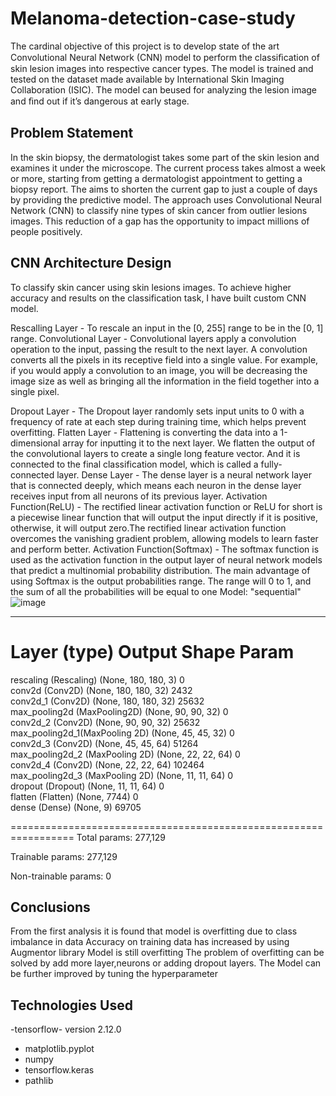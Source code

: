 # Melanoma-detection-case-study

The cardinal objective of this project is to develop state of the art Convolutional Neural Network (CNN) model to perform the classiﬁcation of skin lesion images into respective cancer types. The model is trained and tested on the dataset made available by International Skin Imaging Collaboration (ISIC). The model can beused for analyzing the lesion image and ﬁnd out if it’s dangerous at early stage.

## Problem Statement
In the skin biopsy, the dermatologist takes some part of the skin lesion and examines it under the microscope. The current process takes almost a week or more, starting from getting a dermatologist appointment to getting a biopsy report. The aims to shorten the current gap to just a couple of days by providing the predictive model. The approach uses Convolutional Neural Network (CNN) to classify nine types of skin cancer from outlier lesions images. This reduction of a gap has the opportunity to impact millions of people positively.

## CNN Architecture Design
To classify skin cancer using skin lesions images. To achieve higher accuracy and results on the classification task, I have built custom CNN model.

Rescalling Layer - To rescale an input in the [0, 255] range to be in the [0, 1] range.
Convolutional Layer - Convolutional layers apply a convolution operation to the input, passing the result to the next layer. A convolution converts all the pixels in its receptive field into a single value. For example, if you would apply a convolution to an image, you will be decreasing the image size as well as bringing all the information in the field together into a single pixel.

Dropout Layer - The Dropout layer randomly sets input units to 0 with a frequency of rate at each step during training time, which helps prevent overfitting.
Flatten Layer - Flattening is converting the data into a 1-dimensional array for inputting it to the next layer. We flatten the output of the convolutional layers to create a single long feature vector. And it is connected to the final classification model, which is called a fully-connected layer.
Dense Layer - The dense layer is a neural network layer that is connected deeply, which means each neuron in the dense layer receives input from all neurons of its previous layer.
Activation Function(ReLU) - The rectified linear activation function or ReLU for short is a piecewise linear function that will output the input directly if it is positive, otherwise, it will output zero.The rectified linear activation function overcomes the vanishing gradient problem, allowing models to learn faster and perform better.
Activation Function(Softmax) - The softmax function is used as the activation function in the output layer of neural network models that predict a multinomial probability distribution. The main advantage of using Softmax is the output probabilities range. The range will 0 to 1, and the sum of all the probabilities will be equal to one
Model: "sequential"
![image](https://user-images.githubusercontent.com/105053157/230929858-394a1812-2946-4162-bc57-49b22e3e436f.png)

_________________________________________________________________
 Layer (type)                        Output Shape                Param   
=================================================================
 rescaling (Rescaling)              (None, 180, 180, 3)           0         
 conv2d (Conv2D)                    (None, 180, 180, 32)        2432      
 conv2d_1 (Conv2D)                  (None, 180, 180, 32)        25632     
max_pooling2d (MaxPooling2D)        (None, 90, 90, 32)            0                                                                   
conv2d_2 (Conv2D)                   (None, 90, 90, 32)          25632     
max_pooling2d_1(MaxPooling 2D)      (None, 45, 45, 32)           0                                                         
conv2d_3 (Conv2D)                   (None, 45, 45, 64)          51264     
max_pooling2d_2 (MaxPooling 2D)     (None, 22, 22, 64)           0                                                                     
conv2d_4 (Conv2D)                   (None, 22, 22, 64)         102464                                                                    
max_pooling2d_3 (MaxPooling 2D)     (None, 11, 11, 64)           0         
dropout (Dropout)                   (None, 11, 11, 64)           0                                                       
flatten (Flatten)                   (None, 7744)                 0                                                                      
dense (Dense)                       (None, 9)                  69705         
                                                                                                                               
=================================================================
Total params: 277,129

Trainable params: 277,129

Non-trainable params: 0

## Conclusions
From the first analysis it is found that model is overfitting due to class imbalance in data
Accuracy on training data has increased by using Augmentor library
Model is still overfitting
The problem of overfitting can be solved by add more layer,neurons or adding dropout layers.
The Model can be further improved by tuning the hyperparameter


## Technologies Used
-tensorflow- version 2.12.0
- matplotlib.pyplot 
- numpy 
- tensorflow.keras
- pathlib
























